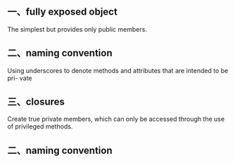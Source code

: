 
## 一、fully exposed object

The simplest but provides only public members.

## 二、naming convention

Using underscores to denote methods and attributes that are intended to be pri- vate

## 三、closures

Create true private members, which can only be accessed through the use of privileged methods.
## 二、naming convention
